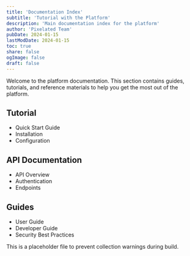 ```yaml
---
title: 'Documentation Index'
subtitle: 'Tutorial with the Platform'
description: 'Main documentation index for the platform'
author: 'Pixelated Team'
pubDate: 2024-01-15
lastModDate: 2024-01-15
toc: true
share: false
ogImage: false
draft: false
---
```


Welcome to the platform documentation. This section contains guides, tutorials, 
and reference materials to help you get the most out of the platform.

## Tutorial

- Quick Start Guide
- Installation
- Configuration

## API Documentation

- API Overview
- Authentication
- Endpoints

## Guides

- User Guide
- Developer Guide
- Security Best Practices

This is a placeholder file to prevent collection warnings during build.